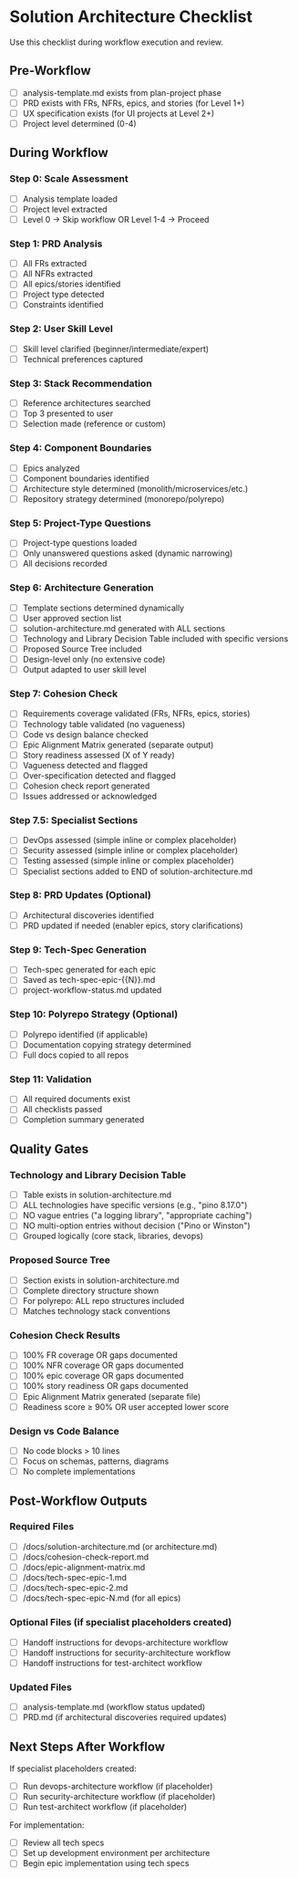 # Solution Architecture Checklist

Use this checklist during workflow execution and review.

## Pre-Workflow

- [ ] analysis-template.md exists from plan-project phase
- [ ] PRD exists with FRs, NFRs, epics, and stories (for Level 1+)
- [ ] UX specification exists (for UI projects at Level 2+)
- [ ] Project level determined (0-4)

## During Workflow

### Step 0: Scale Assessment

- [ ] Analysis template loaded
- [ ] Project level extracted
- [ ] Level 0 → Skip workflow OR Level 1-4 → Proceed

### Step 1: PRD Analysis

- [ ] All FRs extracted
- [ ] All NFRs extracted
- [ ] All epics/stories identified
- [ ] Project type detected
- [ ] Constraints identified

### Step 2: User Skill Level

- [ ] Skill level clarified (beginner/intermediate/expert)
- [ ] Technical preferences captured

### Step 3: Stack Recommendation

- [ ] Reference architectures searched
- [ ] Top 3 presented to user
- [ ] Selection made (reference or custom)

### Step 4: Component Boundaries

- [ ] Epics analyzed
- [ ] Component boundaries identified
- [ ] Architecture style determined (monolith/microservices/etc.)
- [ ] Repository strategy determined (monorepo/polyrepo)

### Step 5: Project-Type Questions

- [ ] Project-type questions loaded
- [ ] Only unanswered questions asked (dynamic narrowing)
- [ ] All decisions recorded

### Step 6: Architecture Generation

- [ ] Template sections determined dynamically
- [ ] User approved section list
- [ ] solution-architecture.md generated with ALL sections
- [ ] Technology and Library Decision Table included with specific versions
- [ ] Proposed Source Tree included
- [ ] Design-level only (no extensive code)
- [ ] Output adapted to user skill level

### Step 7: Cohesion Check

- [ ] Requirements coverage validated (FRs, NFRs, epics, stories)
- [ ] Technology table validated (no vagueness)
- [ ] Code vs design balance checked
- [ ] Epic Alignment Matrix generated (separate output)
- [ ] Story readiness assessed (X of Y ready)
- [ ] Vagueness detected and flagged
- [ ] Over-specification detected and flagged
- [ ] Cohesion check report generated
- [ ] Issues addressed or acknowledged

### Step 7.5: Specialist Sections

- [ ] DevOps assessed (simple inline or complex placeholder)
- [ ] Security assessed (simple inline or complex placeholder)
- [ ] Testing assessed (simple inline or complex placeholder)
- [ ] Specialist sections added to END of solution-architecture.md

### Step 8: PRD Updates (Optional)

- [ ] Architectural discoveries identified
- [ ] PRD updated if needed (enabler epics, story clarifications)

### Step 9: Tech-Spec Generation

- [ ] Tech-spec generated for each epic
- [ ] Saved as tech-spec-epic-{{N}}.md
- [ ] project-workflow-status.md updated

### Step 10: Polyrepo Strategy (Optional)

- [ ] Polyrepo identified (if applicable)
- [ ] Documentation copying strategy determined
- [ ] Full docs copied to all repos

### Step 11: Validation

- [ ] All required documents exist
- [ ] All checklists passed
- [ ] Completion summary generated

## Quality Gates

### Technology and Library Decision Table

- [ ] Table exists in solution-architecture.md
- [ ] ALL technologies have specific versions (e.g., "pino 8.17.0")
- [ ] NO vague entries ("a logging library", "appropriate caching")
- [ ] NO multi-option entries without decision ("Pino or Winston")
- [ ] Grouped logically (core stack, libraries, devops)

### Proposed Source Tree

- [ ] Section exists in solution-architecture.md
- [ ] Complete directory structure shown
- [ ] For polyrepo: ALL repo structures included
- [ ] Matches technology stack conventions

### Cohesion Check Results

- [ ] 100% FR coverage OR gaps documented
- [ ] 100% NFR coverage OR gaps documented
- [ ] 100% epic coverage OR gaps documented
- [ ] 100% story readiness OR gaps documented
- [ ] Epic Alignment Matrix generated (separate file)
- [ ] Readiness score ≥ 90% OR user accepted lower score

### Design vs Code Balance

- [ ] No code blocks > 10 lines
- [ ] Focus on schemas, patterns, diagrams
- [ ] No complete implementations

## Post-Workflow Outputs

### Required Files

- [ ] /docs/solution-architecture.md (or architecture.md)
- [ ] /docs/cohesion-check-report.md
- [ ] /docs/epic-alignment-matrix.md
- [ ] /docs/tech-spec-epic-1.md
- [ ] /docs/tech-spec-epic-2.md
- [ ] /docs/tech-spec-epic-N.md (for all epics)

### Optional Files (if specialist placeholders created)

- [ ] Handoff instructions for devops-architecture workflow
- [ ] Handoff instructions for security-architecture workflow
- [ ] Handoff instructions for test-architect workflow

### Updated Files

- [ ] analysis-template.md (workflow status updated)
- [ ] PRD.md (if architectural discoveries required updates)

## Next Steps After Workflow

If specialist placeholders created:

- [ ] Run devops-architecture workflow (if placeholder)
- [ ] Run security-architecture workflow (if placeholder)
- [ ] Run test-architect workflow (if placeholder)

For implementation:

- [ ] Review all tech specs
- [ ] Set up development environment per architecture
- [ ] Begin epic implementation using tech specs

